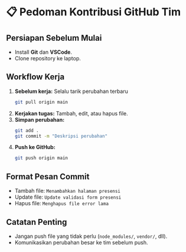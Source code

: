 
# 📋 Pedoman Kontribusi GitHub Tim

## Persiapan Sebelum Mulai
- Install **Git** dan **VSCode**.
- Clone repository ke laptop.

## Workflow Kerja
1. **Sebelum kerja:** Selalu tarik perubahan terbaru
    ```bash
    git pull origin main
    ```
2. **Kerjakan tugas:** Tambah, edit, atau hapus file.
3. **Simpan perubahan:**
    ```bash
    git add .
    git commit -m "Deskripsi perubahan"
    ```
4. **Push ke GitHub:**
    ```bash
    git push origin main
    ```

## Format Pesan Commit
- Tambah file: `Menambahkan halaman presensi`
- Update file: `Update validasi form presensi`
- Hapus file: `Menghapus file error lama`

## Catatan Penting
- Jangan push file yang tidak perlu (`node_modules/`, `vendor/`, dll).
- Komunikasikan perubahan besar ke tim sebelum push.
